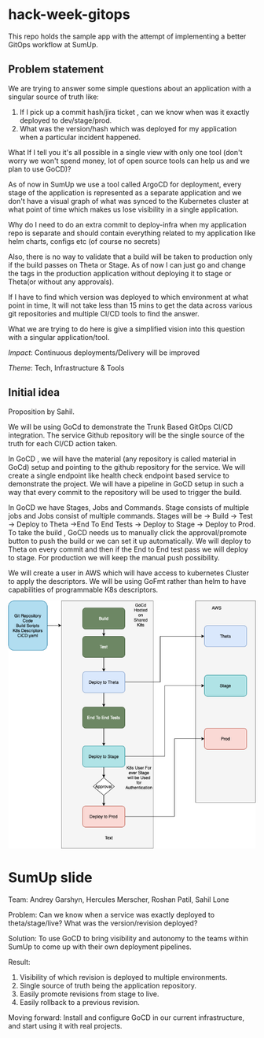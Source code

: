 # hack-week-gitops

This repo holds the sample app with the attempt of implementing a better GitOps workflow at SumUp.

## Problem statement

We are trying to answer some simple questions about an application with a singular source of truth like:

1. If I pick up a commit hash/jira ticket , can we know when was it exactly deployed to dev/stage/prod.
2. What was the version/hash which was deployed for my application when a particular incident happened.

What If I tell you it's all possible in a single view with only one tool (don't worry we won't spend money, lot of open source tools can help us and we plan to use GoCD)?

As of now in SumUp we use a tool called ArgoCD for deployment, every stage of the application is represented as a separate application and we don't have a visual graph of what was synced to the Kubernetes cluster at what point of time which makes us lose visibility in a single application.

Why do I need to do an extra commit to deploy-infra when my application repo is separate and should contain everything related to my application like helm charts, configs etc (of course no secrets)

Also, there is no way to validate that a build will be taken to production only if the build passes on Theta or Stage. As of now I can just go and change the tags in the production application without deploying it to stage or Theta(or without any approvals).

If I have to find which version was deployed to which environment at what point in time, It will not take less than 15 mins to get the data across various git repositories and multiple CI/CD tools to find the answer.

What we are trying to do here is give a simplified vision into this question with a singular application/tool.

*Impact*: Continuous deployments/Delivery will be improved

*Theme*: Tech, Infrastructure & Tools

## Initial idea 

Proposition by Sahil.

We will be using GoCd to demonstrate the Trunk Based GitOps CI/CD integration. The service Github repository will be the single source of the truth for each CI/CD action taken.

In GoCD , we will have the material (any repository is called material in GoCd) setup and pointing to the github repository for the service. We will create a single endpoint like health check endpoint based service to demonstrate the project. We will have a pipeline in GoCD setup in such a way that every commit to the repository will be used to trigger the build.

In GoCD we have Stages, Jobs and Commands. Stage consists of multiple jobs and Jobs consist of multiple commands. Stages will be -> Build -> Test -> Deploy to Theta ->End To End Tests -> Deploy to Stage -> Deploy to Prod. To take the build , GoCD needs us to manually click the approval/promote button to push the build or we can set it up automatically. We will deploy to Theta on every commit and then if the End to End test pass we will deploy to stage. For production we will keep the manual push possibility.

We will create a user in AWS which will have access to kubernetes Cluster to apply the descriptors. We will be using GoFmt rather than helm to have capabilities of programmable K8s descriptors.

![gitops](gitops.png)

# SumUp slide

Team: Andrey Garshyn, Hercules Merscher, Roshan Patil, Sahil Lone

Problem: Can we know when a service was exactly deployed to theta/stage/live? What was the version/revision deployed?

Solution: To use GoCD to bring visibility and autonomy to the teams within SumUp to come up with their own deployment pipelines.

Result: 
1. Visibility of which revision is deployed to multiple environments.
2. Single source of truth being the application repository.
3. Easily promote revisions from stage to live.
4. Easily rollback to a previous revision.

Moving forward: Install and configure GoCD in our current infrastructure, and start using it with real projects.
